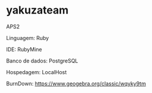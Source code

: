 # yakuzateam
APS2

Linguagem: Ruby

IDE: RubyMine

Banco de dados: PostgreSQL

Hospedagem: LocalHost

BurnDown: https://www.geogebra.org/classic/wqyky9tm
